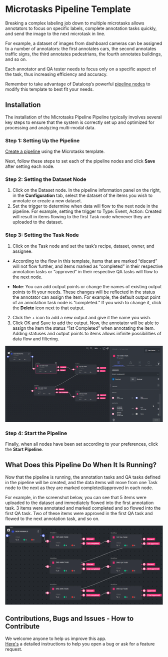# Microtasks Pipeline Template

Breaking a complex labeling job down to multiple microtasks allows annotators to focus on specific labels, complete annotation tasks quickly, and send the image to the next microtask in line.

For example, a dataset of images from dashboard cameras can be assigned to a number of annotators: the first annotates cars, the second annotates traffic signs, the third annotates pedestrians, the fourth annotates buildings, and so on.

Each annotator and QA tester needs to focus only on a specific aspect of the task, thus increasing efficiency and accuracy.

Remember to take advantage of Dataloop’s powerful [pipeline nodes](https://dataloop.ai/docs/pipeline-nodes) to modify this template to best fit your needs.

## Installation

The installation of the Microtasks Pipeline Pipeline typically involves several key steps to ensure that the system is correctly set up and optimized for processing and analyzing multi-modal data.


### Step 1: Setting Up the Pipeline

[Create a pipeline](https://dataloop.ai/docs/creating-pipelines) using the Microtasks template.

Next, follow these steps to set each of the pipeline nodes and click **Save** after setting each node.


### Step 2: Setting the Dataset Node

1. Click on the Dataset node. In the pipeline information panel on the right, in the **Configuration** tab, select the dataset of the items you wish to annotate or create a new dataset. 
2. Set the trigger to determine when data will flow to the next node in the pipeline. For example, setting the trigger to Type: Event, Action: Created will result in items flowing to the first Task node whenever they are uploaded to the dataset.


### Step 3: Setting the Task Node

1. Click on the Task node and set the task’s recipe, dataset, owner, and assignee. 

- According to the flow in this template, items that are marked “discard” will not flow further, and items marked as “completed” in their respective annotation tasks or “approved” in their respective QA tasks will flow to the next node.

- **Note**: You can add output points or change the names of existing output points to fit your needs. These changes will be reflected in the status the annotator can assign the item. 
For example, the default output point of an annotation task node is “completed.” If you wish to change it, click the **Delete** icon next to that output.

2. Click the + icon to add a new output and give it the name you wish. 
3. Click OK and Save to add the output. Now, the annotator will be able to assign the item the status “1st Completed” when annotating the item. Adding statuses and output points to items allows infinite possibilities of data flow and filtering.

<img src="./assets/setOutput.gif" alt="GIF of setting an output">


### Step 4: Start the Pipeline

Finally, when all nodes have been set according to your preferences, click the **Start Pipeline**.


## What Does this Pipeline Do When It Is Running?

Now that the pipeline is running, the annotation tasks and QA tasks defined in the pipeline will be created, and the data items will move from one Task node to the next as they are marked completed/approved in each node.

For example, in the screenshot below, you can see that 5 items were uploaded to the dataset and immediately flowed into the first annotation task. 3 items were annotated and marked completed and so flowed into the first QA task. Two of these items were approved in the first QA task and flowed to the next annotation task, and so on.

<img src="./assets/microtasking-pipeline-temp-running.png" alt="Image of the microtasing pipeline template - running">

## Contributions, Bugs and Issues - How to Contribute

We welcome anyone to help us improve this app.  
[Here's](../../CONTRIBUTING.md) a detailed instructions to help you open a bug or ask for a feature request.